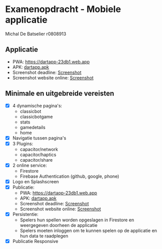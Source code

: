 
# Examenopdracht - Mobiele applicatie

Michal De Batselier r0808913


## Applicatie
- PWA: https://dartapp-23db1.web.app
- APK: [dartapp.apk](https://github.com/michaldb/DartApp/blob/d8aaa08652bb4f976db0320176e0494bd82699b2/dartapp.apk)
- Screenshot deadline: [Screenshot](https://github.com/michaldb/DartApp/blob/4c43afe4082755ef4ac22a2bfb36040ded72f13b/optijd-ingediend.png)
- Screenshot website online: [Screenshot](https://github.com/michaldb/DartApp/blob/e6a83934acd46456f3a45e46a411ec87ebfe566b/website-online.png)

## Minimale en uitgebreide vereisten
- [x] 4 dynamische pagina's:
    - classicbot
    - classicbotgame
    - stats
    - gamedetails
    - home
- [x] Navigatie tussen pagina's
- [x] 3 Plugins:
    - capacitor/network
    - capacitor/haptics
    - capacitor/share
- [x] 2 online service:
    - Firestore
    - Firebase Authentication (github, google, phone)
- [x] Logo en Splashscreen
- [x] Publicatie:
    - PWA: https://dartapp-23db1.web.app
    - APK: [dartapp.apk](https://github.com/michaldb/DartApp/blob/d8aaa08652bb4f976db0320176e0494bd82699b2/dartapp.apk)
    - Screenshot deadline: [Screenshot](https://github.com/michaldb/DartApp/blob/4c43afe4082755ef4ac22a2bfb36040ded72f13b/optijd-ingediend.png)
    - Screenshot website online: [Screenshot](https://github.com/michaldb/DartApp/blob/e6a83934acd46456f3a45e46a411ec87ebfe566b/website-online.png)
- [x] Persistentie:
    - Spelers hun spellen worden opgeslagen in Firestore en weergegeven doorheen de applicatie
    - Spelers moeten inloggen om te kunnen spelen op de applicatie en hun data te raadplegen
- [x] Publicatie Responsive
